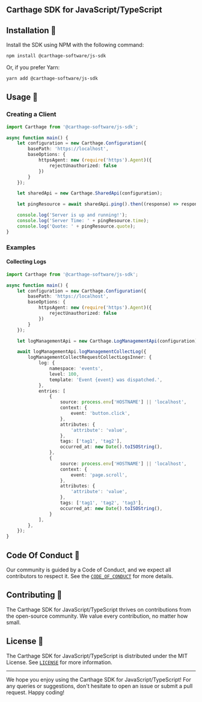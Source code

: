 ## Carthage SDK for JavaScript/TypeScript

## Installation 🚀

Install the SDK using NPM with the following command:

```bash
npm install @carthage-software/js-sdk
```

Or, if you prefer Yarn:

```bash
yarn add @carthage-software/js-sdk
```

## Usage 💼

### Creating a Client

```ts
import Carthage from '@carthage-software/js-sdk';

async function main() {
    let configuration = new Carthage.Configuration({
        basePath: 'https://localhost',
        baseOptions: {
            httpsAgent: new (require('https').Agent)({
                rejectUnauthorized: false
            })
        }
    });

    let sharedApi = new Carthage.SharedApi(configuration);

    let pingResource = await sharedApi.ping().then((response) => response.data);

    console.log('Server is up and running!');
    console.log('Server Time: ' + pingResource.time);
    console.log('Quote: ' + pingResource.quote);
}
```

### Examples

#### Collecting Logs

```ts
import Carthage from '@carthage-software/js-sdk';

async function main() {
    let configuration = new Carthage.Configuration({
        basePath: 'https://localhost',
        baseOptions: {
            httpsAgent: new (require('https').Agent)({
                rejectUnauthorized: false
            })
        }
    });

    let logManagementApi = new Carthage.LogManagementApi(configuration);

    await logManagementApi.logManagementCollectLog({
        logManagementCollectRequestCollectLogsInner: {
            log: {
                namespace: 'events',
                level: 100,
                template: 'Event {event} was dispatched.',
            },
            entries: [
                {
                    source: process.env['HOSTNAME'] || 'localhost',
                    context: {
                        event: 'button.click',
                    },
                    attributes: {
                        'attribute': 'value',
                    },
                    tags: ['tag1', 'tag2'],
                    occurred_at: new Date().toISOString(),
                },
                {
                    source: process.env['HOSTNAME'] || 'localhost',
                    context: {
                        event: 'page.scroll',
                    },
                    attributes: {
                        'attribute': 'value',
                    },
                    tags: ['tag1', 'tag2', 'tag3'],
                    occurred_at: new Date().toISOString(),
                }
            ],
        },
    });
}
```

## Code Of Conduct 🤝

Our community is guided by a Code of Conduct, and we expect all contributors to respect it. See the [`CODE_OF_CONDUCT`](./CODE_OF_CONDUCT.md) for more details.

## Contributing 🎁

The Carthage SDK for JavaScript/TypeScript thrives on contributions from the open-source community. We value every contribution, no matter how small.

## License 📜

The Carthage SDK for JavaScript/TypeScript is distributed under the MIT License. See [`LICENSE`](./LICENSE) for more information.

---

We hope you enjoy using the Carthage SDK for JavaScript/TypeScript! For any queries or suggestions, don't hesitate to open an issue or submit a pull request. Happy coding!
